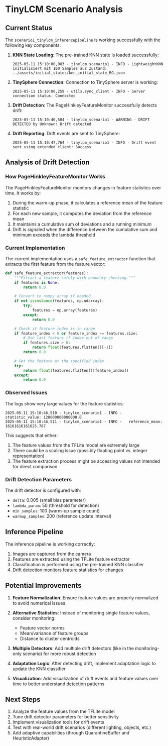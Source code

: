 # TinyLCM Scenario Analysis

## Current Status

The `scenario1_tinylcm_inferencepipeline` is working successfully with the following key components:

1. **KNN State Loading**: The pre-trained KNN state is loaded successfully:
   ```
   2025-05-11 15:10:00,083 - tinylcm_scenario1 - INFO - LightweightKNN initialisiert mit 100 Samples aus Zustand: ../assets/initial_states/knn_initial_state_RG.json
   ```

2. **TinySphere Connection**: Connection to TinySphere server is working:
   ```
   2025-05-11 15:10:00,259 - utils.sync_client - INFO - Server connection status: Connected
   ```

3. **Drift Detection**: The PageHinkleyFeatureMonitor successfully detects drift:
   ```
   2025-05-11 15:10:46,504 - tinylcm_scenario1 - WARNING - DRIFT DETECTED by Unknown: Drift detected
   ```

4. **Drift Reporting**: Drift events are sent to TinySphere:
   ```
   2025-05-11 15:10:47,764 - tinylcm_scenario1 - INFO - Drift event sent using extended client: Success
   ```

## Analysis of Drift Detection

### How PageHinkleyFeatureMonitor Works

The PageHinkleyFeatureMonitor monitors changes in feature statistics over time. It works by:

1. During the warm-up phase, it calculates a reference mean of the feature statistic
2. For each new sample, it computes the deviation from the reference mean
3. It maintains a cumulative sum of deviations and a running minimum
4. Drift is signaled when the difference between the cumulative sum and minimum exceeds the lambda threshold

### Current Implementation

The current implementation uses a `safe_feature_extractor` function that extracts the first feature from the feature vector:

```python
def safe_feature_extractor(features):
    """Extract a feature safely with boundary checking."""
    if features is None:
        return 0.0

    # Convert to numpy array if needed
    if not isinstance(features, np.ndarray):
        try:
            features = np.array(features)
        except:
            return 0.0

    # Check if feature index is in range
    if feature_index < 0 or feature_index >= features.size:
        # Use last feature if index out of range
        if features.size > 0:
            return float(features.flatten()[-1])
        return 0.0

    # Get the feature at the specified index
    try:
        return float(features.flatten()[feature_index])
    except:
        return 0.0
```

### Observed Issues

The logs show very large values for the feature statistics:

```
2025-05-11 15:10:46,510 - tinylcm_scenario1 - INFO -   statistic_value: 128000000000000.0
2025-05-11 15:10:46,511 - tinylcm_scenario1 - INFO -   reference_mean: 16161616161625.787
```

This suggests that either:
1. The feature values from the TFLite model are extremely large
2. There could be a scaling issue (possibly floating point vs. integer representation)
3. The feature extraction process might be accessing values not intended for direct comparison

### Drift Detection Parameters

The drift detector is configured with:
- `delta`: 0.005 (small bias parameter)
- `lambda_param`: 50 (threshold for detection)
- `min_samples`: 100 (warm-up sample count)
- `warmup_samples`: 200 (reference update interval)

## Inference Pipeline

The inference pipeline is working correctly:
1. Images are captured from the camera
2. Features are extracted using the TFLite feature extractor
3. Classification is performed using the pre-trained KNN classifier
4. Drift detection monitors feature statistics for changes

## Potential Improvements

1. **Feature Normalization**: Ensure feature values are properly normalized to avoid numerical issues

2. **Alternative Statistics**: Instead of monitoring single feature values, consider monitoring:
   - Feature vector norms
   - Mean/variance of feature groups
   - Distance to cluster centroids

3. **Multiple Detectors**: Add multiple drift detectors (like in the monitoring-only scenario) for more robust detection

4. **Adaptation Logic**: After detecting drift, implement adaptation logic to update the KNN classifier

5. **Visualization**: Add visualization of drift events and feature values over time to better understand detection patterns

## Next Steps

1. Analyze the feature values from the TFLite model
2. Tune drift detector parameters for better sensitivity
3. Implement visualization tools for drift events
4. Test with real-world drift scenarios (different lighting, objects, etc.)
5. Add adaptive capabilities (through QuarantineBuffer and HeuristicAdapter)